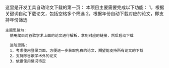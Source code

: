 这里是开发工具自动论文下载的第一页：
    本项目主要需要完成以下功能：
        1，根据关键词自动下载论文，包括空格多个筛选
        2，根据年份自动下载对应的论文，即支持年份筛选

    主题思路为：
      使用爬虫对谷歌学术上面的论文进行解析，拿到对应的链接，然后启动下载

      进阶思路：
      1，考虑使用登录页面，方便进一步获取免费的论文，期望能支持所有论文的下载
      2，支持除谷歌学术外的论文
      3，依据使用情况待定

